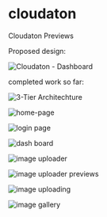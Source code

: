# cloudaton
Cloudaton Previews

Proposed design: 

![Cloudaton - Dashboard](https://user-images.githubusercontent.com/73724840/178278860-d474cff4-6a5b-4900-b2e0-e8db410a644a.png)

completed work so far:

![3-Tier Architechture](https://user-images.githubusercontent.com/73724840/178276985-9b5148fc-2ae6-4005-aafe-f3e3adbe4cce.png)

![home-page](https://user-images.githubusercontent.com/73724840/178276681-89ff213f-b923-4285-8a15-d6e7281c514c.png)

![login page](https://user-images.githubusercontent.com/73724840/178277575-4d9e0cf4-609a-418e-9ea0-45133e9d1ea6.png)

![dash board](https://user-images.githubusercontent.com/73724840/178277437-437ded24-738b-4ff5-8573-9ddc5ea27af3.png)

![image uploader](https://user-images.githubusercontent.com/73724840/178277864-de6d4464-620e-48cd-8f94-785ebd109085.png)

![image uploader previews](https://user-images.githubusercontent.com/73724840/178278381-1050c574-15a2-4c6e-b2ec-c1781398c32f.png)

![image uploading](https://user-images.githubusercontent.com/73724840/178278416-212060ac-3ddc-4850-b39e-95a7c7cebe05.png)

![image gallery](https://user-images.githubusercontent.com/73724840/178278949-aebc53b6-290c-4195-b511-e579b3805fba.png)
